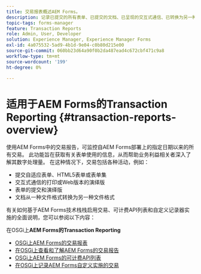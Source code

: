 ```yaml
---
title: 交易报表概述AEM Forms。
description: 记录已提交的所有表单、已提交的文档、已呈现的交互式通信、已转换为另一种格式的文档等的计数。
topic-tags: forms-manager
feature: Transaction Reports
role: Admin, User, Developer
solution: Experience Manager, Experience Manager Forms
exl-id: 4a075532-5ad9-4b1d-9e04-c0b80d215e00
source-git-commit: 060bb23d64a90f0b2da487ead4c672cbf471c9a8
workflow-type: tm+mt
source-wordcount: '199'
ht-degree: 0%

---
```


# 适用于AEM Forms的Transaction Reporting {#transaction-reports-overview}

使用AEM Forms中的交易报告，可监控自AEM Forms部署上的指定日期以来的所有交易。 此功能旨在获取有关表单使用的信息，从而帮助业务利益相关者深入了解其数字处理量。 在这种情况下，交易包括各种活动，例如：

* 提交自适应表单、HTML5表单或表单集
* 交互式通信的打印或Web版本的演绎版
* 表单的提交和演绎版
* 文档从一种文件格式转换为另一种文件格式

有关如何基于AEM Forms技术栈栈启用交易、可计费API列表和自定义记录器实施的全面说明，您可以参阅以下内容：

<!--

**Transaction Reporting for AEM Forms on JEE**

* [Enabling and viewing transaction report for AEM Forms on JEE](/help/forms/using/transaction-report-overview-jee.md)
* [List of billable APIs for AEM Forms on JEE](/help/forms/using/transaction-reports-billable-apis-jee.md)
* [Record a transaction for custom component APIs](/help/forms/using/record-transaction-custom-component-jee.md)

-->

在OSGi上&#x200B;**AEM Forms的Transaction Reporting**

* [OSGi上AEM Forms的交易报表](/help/forms/using/transaction-reports-overview.md)
* [在OSGi上查看和了解AEM Forms的交易报告](/help/forms/using/viewing-and-understanding-transaction-reports.md)
* [OSGi上AEM Forms的可计费API列表](/help/forms/using/transaction-reports-billable-apis.md)
* [在OSGi上记录AEM Forms自定义实施的交易](/help/forms/using/record-transaction-custom-implementation.md)
